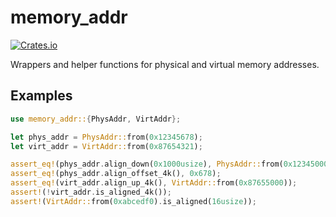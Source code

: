 # memory_addr

[![Crates.io](https://img.shields.io/crates/v/memory_addr)](https://crates.io/crates/memory_addr)

Wrappers and helper functions for physical and virtual memory addresses.

## Examples

```rust
use memory_addr::{PhysAddr, VirtAddr};

let phys_addr = PhysAddr::from(0x12345678);
let virt_addr = VirtAddr::from(0x87654321);

assert_eq!(phys_addr.align_down(0x1000usize), PhysAddr::from(0x12345000));
assert_eq!(phys_addr.align_offset_4k(), 0x678);
assert_eq!(virt_addr.align_up_4k(), VirtAddr::from(0x87655000));
assert!(!virt_addr.is_aligned_4k());
assert!(VirtAddr::from(0xabcedf0).is_aligned(16usize));
```

